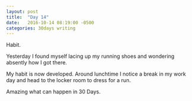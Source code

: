 ```yaml
---
layout: post
title:  "Day 14"
date:   2016-10-14 08:19:00 -0500
categories: 30days writing
---
```

Habit. 

Yesterday I found myself lacing up my running shoes and wondering absently how I got there. 

My habit is now developed. Around lunchtime I notice a break in my work day and head to the locker room to dress for a run.

Amazing what can happen in 30 Days.